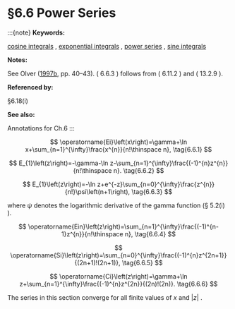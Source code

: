 # §6.6 Power Series

:::{note}
**Keywords:**

[cosine integrals](http://dlmf.nist.gov/search/search?q=cosine%20integrals) , [exponential integrals](http://dlmf.nist.gov/search/search?q=exponential%20integrals) , [power series](http://dlmf.nist.gov/search/search?q=power%20series) , [sine integrals](http://dlmf.nist.gov/search/search?q=sine%20integrals)

**Notes:**

See Olver ([1997b](./bib/O.html#bib1809 "Asymptotics and Special Functions"), pp. 40–43). ( 6.6.3 ) follows from ( 6.11.2 ) and ( 13.2.9 ).

**Referenced by:**

§6.18(i)

**See also:**

Annotations for Ch.6
:::


<a id="E1"></a>
$$
\operatorname{Ei}\left(x\right)=\gamma+\ln x+\sum_{n=1}^{\infty}\frac{x^{n}}{n!\thinspace n}, \tag{6.6.1}
$$


<a id="E2"></a>
$$
E_{1}\left(z\right)=-\gamma-\ln z-\sum_{n=1}^{\infty}\frac{(-1)^{n}z^{n}}{n!\thinspace n}. \tag{6.6.2}
$$


<a id="E3"></a>
$$
E_{1}\left(z\right)=-\ln z+e^{-z}\sum_{n=0}^{\infty}\frac{z^{n}}{n!}\psi\left(n+1\right), \tag{6.6.3}
$$

where $\psi$ denotes the logarithmic derivative of the gamma function (§ 5.2(i) ).


<a id="E4"></a>
$$
\operatorname{Ein}\left(z\right)=\sum_{n=1}^{\infty}\frac{(-1)^{n-1}z^{n}}{n!\thinspace n}, \tag{6.6.4}
$$


<a id="E5"></a>
$$
\operatorname{Si}\left(z\right)=\sum_{n=0}^{\infty}\frac{(-1)^{n}z^{2n+1}}{(2n+1)!(2n+1)}, \tag{6.6.5}
$$


<a id="E6"></a>
$$
\operatorname{Ci}\left(z\right)=\gamma+\ln z+\sum_{n=1}^{\infty}\frac{(-1)^{n}z^{2n}}{(2n)!(2n)}. \tag{6.6.6}
$$

The series in this section converge for all finite values of $x$ and $|z|$ .
